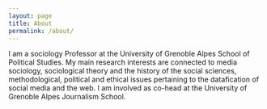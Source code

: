 ```yaml
---
layout: page
title: About
permalink: /about/
---
```


I am a sociology Professor at the University of Grenoble Alpes School of Political Studies. My main research interests are connected to media sociology, sociological theory and the history of the social sciences, methodological, political and ethical issues pertaining to the datafication of social media and the web.
I am involved as co-head at the University of Grenoble Alpes Journalism School.
